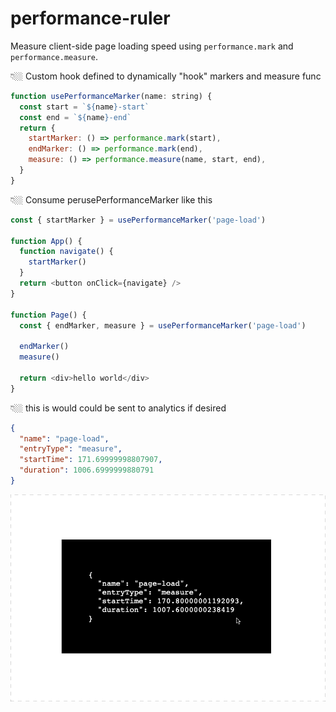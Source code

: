 # performance-ruler

Measure client-side page loading speed using `performance.mark` and `performance.measure`.

👇🏼 Custom hook defined to dynamically "hook" markers and measure func

```javascript
function usePerformanceMarker(name: string) {
  const start = `${name}-start`
  const end = `${name}-end`
  return {
    startMarker: () => performance.mark(start),
    endMarker: () => performance.mark(end),
    measure: () => performance.measure(name, start, end),
  }
}
```

👇🏼 Consume perusePerformanceMarker like this

```javascript
const { startMarker } = usePerformanceMarker('page-load')

function App() {
  function navigate() {
    startMarker()
  }
  return <button onClick={navigate} />
}

function Page() {
  const { endMarker, measure } = usePerformanceMarker('page-load')

  endMarker()
  measure()

  return <div>hello world</div>
}
```

👇🏼 this is would could be sent to analytics if desired

```json
{
  "name": "page-load",
  "entryType": "measure",
  "startTime": 171.69999998807907,
  "duration": 1006.6999999880791
}
```

![demo](./src/demo.gif)
